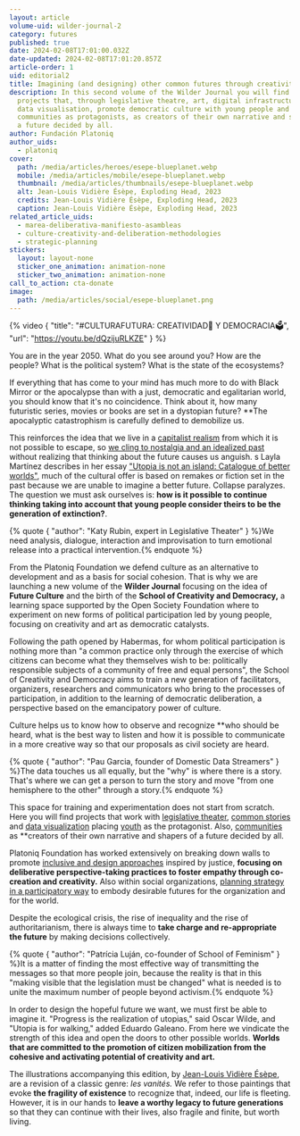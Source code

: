 ```yaml
---
layout: article
volume-uid: wilder-journal-2
category: futures
published: true
date: 2024-02-08T17:01:00.032Z
date-updated: 2024-02-08T17:01:20.857Z
article-order: 1
uid: editorial2
title: Imagining (and designing) other common futures through creativity
description: In this second volume of the Wilder Journal you will find inspiring
  projects that, through legislative theatre, art, digital infrastructures or
  data visualisation, promote democratic culture with young people and
  communities as protagonists, as creators of their own narrative and shapers of
  a future decided by all.
author: Fundación Platoniq
author_uids:
  - platoniq
cover:
  path: /media/articles/heroes/esepe-blueplanet.webp
  mobile: /media/articles/mobile/esepe-blueplanet.webp
  thumbnail: /media/articles/thumbnails/esepe-blueplanet.webp
  alt: Jean-Louis Vidière Ésèpe, Exploding Head, 2023
  credits: Jean-Louis Vidière Ésèpe, Exploding Head, 2023
  caption: Jean-Louis Vidière Ésèpe, Exploding Head, 2023
related_article_uids:
  - marea-deliberativa-manifiesto-asambleas
  - culture-creativity-and-deliberation-methodologies
  - strategic-planning
stickers:
  layout: layout-none
  sticker_one_animation: animation-none
  sticker_two_animation: animation-none
call_to_action: cta-donate
image:
  path: /media/articles/social/esepe-blueplanet.png
---
```

{% video { "title": "#CULTURAFUTURA: CREATIVIDAD🎨 Y DEMOCRACIA🗳️", "url": "https://youtu.be/dQzijuRLKZE" } %}

You are in the year 2050. What do you see around you? How are the people? What is the political system? What is the state of the ecosystems?

If everything that has come to your mind has much more to do with Black Mirror or the apocalypse than with a just, democratic and egalitarian world, you should know that it's no coincidence. Think about it, how many futuristic series, movies or books are set in a dystopian future? \*\*The apocalyptic catastrophism is carefully defined to demobilize us. 

This reinforces the idea that we live in a [capitalist realism](https://cajanegraeditora.com.ar/libros/realismo-capitalista/) from which it is not possible to escape, so [we cling to nostalgia and an idealized past](https://cajanegraeditora.com.ar/libros/retromania/) without realizing that thinking about the future causes us anguish. s Layla Martínez describes in her essay ["Utopia is not an island: Catalogue of better worlds"](https://traficantes.net/libros/utopia-no-es-una-isla), much of the cultural offer is based on remakes or fiction set in the past because we are unable to imagine a better future. Collapse paralyzes. The question we must ask ourselves is: **how is it possible to continue thinking taking into account that young people consider theirs to be the generation of extinction?**.

{% quote { "author": "Katy Rubin, expert in Legislative Theater" } %}We need analysis, dialogue, interaction and improvisation to turn emotional release into a practical intervention.{% endquote %}

From the Platoniq Foundation we defend culture as an alternative to development and as a basis for social cohesion. That is why we are launching a new volume of the **Wilder Journal** focusing on the idea of **Future Culture** and the birth of the **School of Creativity and Democracy,** a learning space supported by the Open Society Foundation where to experiment on new forms of political participation led by young people, focusing on creativity and art as democratic catalysts.

Following the path opened by Habermas, for whom political participation is nothing more than "a common practice only through the exercise of which citizens can become what they themselves wish to be: politically responsible subjects of a community of free and equal persons", the School of Creativity and Democracy aims to train a new generation of facilitators, organizers, researchers and communicators who bring to the processes of participation, in addition to the learning of democratic deliberation, a perspective based on the emancipatory power of culture.

Culture helps us to know how to observe and recognize \*\*who should be heard, what is the best way to listen and how it is possible to communicate in a more creative way so that our proposals as civil society are heard.

{% quote { "author": "Pau Garcia, founder of Domestic Data Streamers" } %}The data touches us all equally, but the "why" is where there is a story. That's where we can get a person to turn the story and move "from one hemisphere to the other" through a story.{% endquote %}

This space for training and experimentation does not start from scratch. Here you will find projects that work with [legislative theater](https://journal.platoniq.net/es/wilder-journal-2/futures/revolutionmindset/), [common stories](https://journal.platoniq.net/es/wilder-journal-2/futures/storytelling/) and [data visualization](https://journal.platoniq.net/es/wilder-journal-2/futures/web-dubois-data/) placing [youth](https://journal.platoniq.net/es/wilder-journal-2/learnings/expo-desinformaci%C3%B3n/) as the protagonist. Also, [communities](https://journal.platoniq.net/es/wilder-journal-2/deep-dives/colombia-comparte-tu-rollo/) as \*\*creators of their own narrative and shapers of a future decided by all.

Platoniq Foundation has worked extensively on breaking down walls to promote [inclusive and design approaches](https://journal.platoniq.net/es/wilder-journal-2/deep-dives/culture-creativity-and-deliberation-methodologies/) inspired by justice, **focusing on deliberative perspective-taking practices to foster empathy through co-creation and creativity.** Also within social organizations, [planning strategy in a participatory way](https://journal.platoniq.net/es/wilder-journal-2/futures/strategic-planning/) to embody desirable futures for the organization and for the world. 

Despite the ecological crisis, the rise of inequality and the rise of authoritarianism, there is always time to **take charge and re-appropriate the future** by making decisions collectively.

{% quote { "author": "Patrícia Luján, co-founder of School of Feminism" } %}It is a matter of finding the most effective way of transmitting the messages so that more people join, because the reality is that in this "making visible that the legislation must be changed" what is needed is to unite the maximum number of people beyond activism.{% endquote %}

In order to design the hopeful future we want, we must first be able to imagine it. "Progress is the realization of utopias," said Oscar Wilde, and "Utopia is for walking," added Eduardo Galeano. From here we vindicate the strength of this idea and open the doors to other possible worlds. **Worlds that are committed to the promotion of citizen mobilization from the cohesive and activating potential of creativity and art.**

The illustrations accompanying this edition, by [Jean-Louis Vidière Ésèpe](https://journal.platoniq.net/en/wilder-journal-2/interviews/esepe-danse-macabre/), are a revision of a classic genre: *les vanités.* We refer to those paintings that evoke **the fragility of existence** to recognize that, indeed, our life is fleeting. However, it is in our hands to **leave a worthy legacy to future generations** so that they can continue with their lives, also fragile and finite, but worth living.
